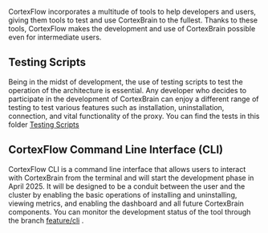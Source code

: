 CortexFlow incorporates a multitude of tools to help developers and users, giving them tools to test and use CortexBrain to the fullest. Thanks to these tools, CortexFlow makes the development and use of CortexBrain possible even for intermediate users.

## Testing Scripts

Being in the midst of development, the use of testing scripts to test the operation of the architecture is essential. Any developer who decides to participate in the development of CortexBrain can enjoy a different range of testing to test various features such as installation, uninstallation, connection, and vital functionality of the proxy. You can find the tests in this folder [Testing Scripts](https://github.com/CortexFlow/CortexBrain/tree/main/Scripts)

## CortexFlow Command Line Interface (CLI)
CortexFlow CLI is a command line interface that allows users to interact with CortexBrain from the terminal and will start the development phase in April 2025. It will be designed to be a conduit between the user and the cluster by enabling the basic operations of installing and uninstalling, viewing metrics, and enabling the dashboard and all future CortexBrain components. You can monitor the development status of the tool through the branch [feature/cli](https://github.com/CortexFlow/CortexBrain/tree/feature/cli) .